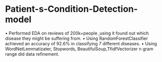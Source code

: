 # Patient-s-Condition-Detection-model
• Performed EDA on reviews of 200k+people ,using it found out which disease they might be suffering from. • Using RandomForestClassifier achieved an accuracy of 92.6% in classifying 7 different diseases. • Using WordNetLemmatizater, Stopwords, BeautifulSoup,TfidfVectorizer n gram range did data refinement.
